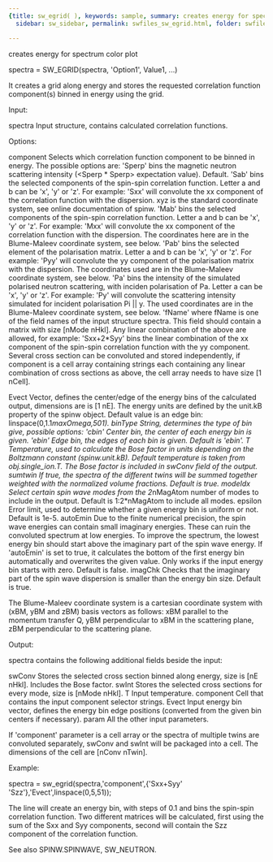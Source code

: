 ```yaml
---
{title: sw_egrid( ), keywords: sample, summary: creates energy for spectrum color plot,
  sidebar: sw_sidebar, permalink: swfiles_sw_egrid.html, folder: swfiles, mathjax: 'true'}

---
```

  creates energy for spectrum color plot
 
  spectra = SW_EGRID(spectra, 'Option1', Value1, ...) 
 
  It creates a grid along energy and stores the requested correlation
  function component(s) binned in energy using the grid.
 
  Input:
 
  spectra   Input structure, contains calculated correlation functions.
 
  Options:
 
  component Selects which correlation function component to be binned in
            energy. The possible options are:
                'Sperp' bins the magnetic neutron scattering intensity
                        (<Sperp * Sperp> expectation value).
                        Default.
                'Sab'   bins the selected components of the spin-spin
                        correlation function. Letter a and b can be 'x',
                        'y' or 'z'. For example: 'Sxx' will convolute the
                        xx component of the correlation function with the
                        dispersion. xyz is the standard coordinate system,
                        see online documentation of spinw.
                'Mab'   bins the selected components of the spin-spin
                        correlation function. Letter a and b can be 'x',
                        'y' or 'z'. For example: 'Mxx' will convolute the
                        xx component of the correlation function with the
                        dispersion. The coordinates here are in the
                        Blume-Maleev coordinate system, see below.
                'Pab'   bins the selected element of the polarisation
                        matrix. Letter a and b can be 'x', 'y' or 'z'. For
                        example: 'Pyy' will convolute the yy component of
                        the polarisation matrix with the dispersion. The
                        coordinates used are in the Blume-Maleev coordinate
                        system, see below.
                'Pa'    bins the intensity of the simulated polarised
                        neutron scattering, with inciden polarisation of
                        Pa. Letter a can be 'x', 'y' or 'z'. For example:
                        'Py' will convolute the scattering intensity
                        simulated for incident polarisation Pi || y. The
                        used coordinates are in the Blume-Maleev coordinate
                        system, see below.
                'fName' where fName is one of the field names of the input
                        structure spectra. This field should contain a
                        matrix with size [nMode nHkl].
            Any linear combination of the above are allowed, for example:
            'Sxx+2*Syy' bins the linear combination of the xx component of
            the spin-spin correlation function with the yy component.
            Several cross section can be convoluted and stored
            independently, if component is a cell array containing strings
            each containing any linear combination of cross sections as
            above, the cell array needs to have size [1 nCell].
 
  Evect     Vector, defines the center/edge of the energy bins of the
            calculated output, dimensions are is [1 nE]. The energy units
            are defined by the unit.kB property of the spinw object. Default
            value is an edge bin: linspace(0,1.1*maxOmega,501).
  binType   String, determines the type of bin give, possible options:
                'cbin'    Center bin, the center of each energy bin is given.
                'ebin'    Edge bin, the edges of each bin is given.
            Default is 'ebin'.
  T         Temperature, used to calculate the Bose factor in units
            depending on the Boltzmann constant (spinw.unit.kB). Default
            temperature is taken from obj.single_ion.T. The Bose factor is
            included in swConv field of the output.
  sumtwin   If true, the spectra of the different twins will be summed
            together weighted with the normalized volume fractions. Default
            is true.
  modeIdx   Select certain spin wave modes from the 2*nMagAtom number of
            modes to include in the output. Default is 1:2*nMagAtom to
            include all modes.
  epsilon   Error limit, used to determine whether a given energy bin is
            uniform or not. Default is 1e-5.
  autoEmin  Due to the finite numerical precision, the spin wave energies
            can contain small imaginary energies. These can ruin the
            convoluted spectrum at low energies. To improve the spectrum,
            the lowest energy bin should start above the imaginary part of
            the spin wave energy. If 'autoEmin' is set to true, it
            calculates the bottom of the first energy bin automatically and
            overwrites the given value. Only works if the input energy bin
            starts with zero. Default is false.
  imagChk   Checks that the imaginary part of the spin wave dispersion is
            smaller than the energy bin size. Default is true.
 
  The Blume-Maleev coordinate system is a cartesian coordinate system
  with (xBM, yBM and zBM) basis vectors as follows:
            xBM    parallel to the momentum transfer Q,
            yBM    perpendicular to xBM in the scattering plane,
            zBM    perpendicular to the scattering plane.
 
 
  Output:
 
  spectra contains the following additional fields beside the input:
 
  swConv    Stores the selected cross section binned along energy, size is
            [nE nHkl]. Includes the Bose factor.
  swInt     Stores the selected cross sections for every mode, size is
            [nMode nHkl].
  T         Input temperature.
  component Cell that contains the input component selector strings.
  Evect     Input energy bin vector, defines the energy bin edge positions
            (converted from the given bin centers if necessary).
  param     All the other input parameters.
 
  If 'component' parameter is a cell array or the spectra of multiple
  twins are convoluted separately, swConv and swInt will be packaged into
  a cell. The dimensions of the cell are [nConv nTwin].
 
  Example:
 
  spectra = sw_egrid(spectra,'component',{'Sxx+Syy' 'Szz'},'Evect',linspace(0,5,51));
 
  The line will create an energy bin, with steps of 0.1 and bins the
  spin-spin correlation function. Two different matrices will be
  calculated, first using the sum of the Sxx and Syy components, second
  will contain the Szz component of the correlation function.
 
  See also SPINW.SPINWAVE, SW_NEUTRON.
 
